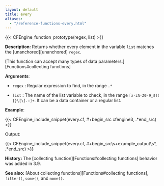 ```yaml
---
layout: default
title: every
aliases:
  - "/reference-functions-every.html"
---
```


{{< CFEngine_function_prototype(regex, list) >}}

**Description:** Returns whether every element in the variable `list` matches
the [unanchored][unanchored] `regex`.

[This function can accept many types of data parameters.][Functions#collecting functions]

**Arguments**:

- `regex` : Regular expression to find, in the range `.*`

- `list` : The name of the list variable to check, in the range
  `[a-zA-Z0-9_$(){}\[\].:]+`. It can be a data container or a regular
  list.

**Example:**

{{< CFEngine_include_snippet(every.cf, #\+begin_src cfengine3, .*end_src) >}}

Output:

{{< CFEngine_include_snippet(every.cf, #\+begin_src\s+example_output\s*, .*end_src) >}}

**History:** The [collecting function][Functions#collecting functions] behavior was added in 3.9.

**See also:** [About collecting functions][Functions#collecting functions], `filter()`, `some()`, and `none()`.
